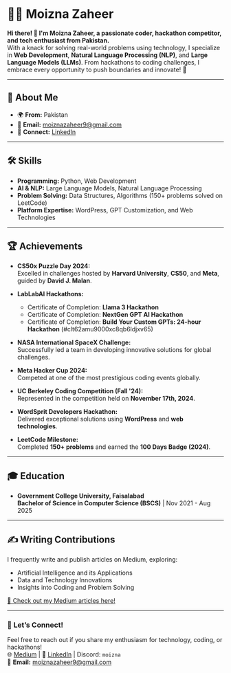 # 👩‍💻 Moizna Zaheer

**Hi there! 👋 I'm Moizna Zaheer, a passionate coder, hackathon competitor, and tech enthusiast from Pakistan.**  
With a knack for solving real-world problems using technology, I specialize in **Web Development**, **Natural Language Processing (NLP)**, and **Large Language Models (LLMs)**. From hackathons to coding challenges, I embrace every opportunity to push boundaries and innovate! 🚀  

---

## 🌟 **About Me**

- 🌍 **From:** Pakistan  
- 📧 **Email:** [moiznazaheer9@gmail.com](mailto:moiznazaheer9@gmail.com)  
- 🔗 **Connect:** [LinkedIn](https://www.linkedin.com/in/moizna-zaheer-84056829a/)  

---

## 🛠 **Skills**

- **Programming:** Python, Web Development  
- **AI & NLP:** Large Language Models, Natural Language Processing  
- **Problem Solving:** Data Structures, Algorithms (150+ problems solved on LeetCode)  
- **Platform Expertise:** WordPress, GPT Customization, and Web Technologies  

---

## 🏆 **Achievements**

- **CS50x Puzzle Day 2024:**  
  Excelled in challenges hosted by **Harvard University**, **CS50**, and **Meta**, guided by **David J. Malan**.  

- **LabLabAI Hackathons:**  
  - Certificate of Completion: **Llama 3 Hackathon**  
  - Certificate of Completion: **NextGen GPT AI Hackathon**  
  - Certificate of Completion: **Build Your Custom GPTs: 24-hour Hackathon** (#clt62amu9000xc8qb6ldjxv65)  

- **NASA International SpaceX Challenge:**  
  Successfully led a team in developing innovative solutions for global challenges.  

- **Meta Hacker Cup 2024:**  
  Competed at one of the most prestigious coding events globally.  

- **UC Berkeley Coding Competition (Fall '24):**  
  Represented in the competition held on **November 17th, 2024**.  

- **WordSprit Developers Hackathon:**  
  Delivered exceptional solutions using **WordPress** and **web technologies**.  

- **LeetCode Milestone:**  
  Completed **150+ problems** and earned the **100 Days Badge (2024)**.  

---

## 🎓 **Education**

- **Government College University, Faisalabad**  
  **Bachelor of Science in Computer Science (BSCS)** | Nov 2021 - Aug 2025  

---

## ✍ **Writing Contributions**

I frequently write and publish articles on Medium, exploring:  
- Artificial Intelligence and its Applications  
- Data and Technology Innovations  
- Insights into Coding and Problem Solving  

[📖 Check out my Medium articles here!](https://medium.com/@moiznazaheer9)  

---

### 🚀 **Let’s Connect!**

Feel free to reach out if you share my enthusiasm for technology, coding, or hackathons!  
🌐 [Medium](https://medium.com/@moiznazaheer9) | 💼 [LinkedIn](https://www.linkedin.com/in/moizna-zaheer-84056829a/) | Discord: `moizna`  
📧 **Email:** [moiznazaheer9@gmail.com](mailto:moiznazaheer9@gmail.com)  
